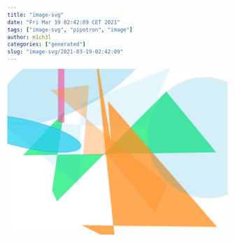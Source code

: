 ```yaml
---
title: "image-svg"
date: "Fri Mar 19 02:42:09 CET 2021"
tags: ["image-svg", "pipotron", "image"]
author: m1ch3l
categories: ["generated"]
slug: "image-svg/2021-03-19-02:42:09"
---
```


![](image.svg)
